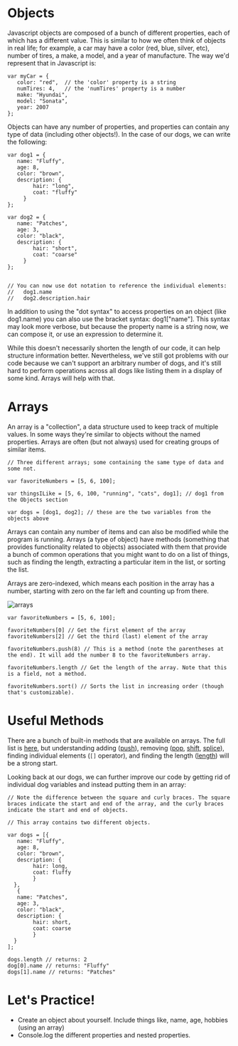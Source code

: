 # Objects
Javascript objects are composed of a bunch of different properties, each of which has a different value. This is similar to how we often think of objects in real life; for example, a car may have a color (red, blue, silver, etc), number of tires, a make, a model, and a year of manufacture. The way we'd represent that in Javascript is:

```
var myCar = {
   color: "red",  // the 'color' property is a string
   numTires: 4,   // the 'numTires' property is a number
   make: "Hyundai",
   model: "Sonata",
   year: 2007
};
```

Objects can have any number of properties, and properties can contain any type of data (including other objects!). In the case of our dogs, we can write the following:

```
var dog1 = {
   name: "Fluffy",
   age: 8,
   color: "brown",
   description: {
        hair: "long",
        coat: "fluffy"
     }
};

var dog2 = {
   name: "Patches",
   age: 3,
   color: "black",
   description: {
        hair: "short",
        coat: "coarse"  
     }
};


// You can now use dot notation to reference the individual elements:
//   dog1.name
//   dog2.description.hair
```

In addition to using the "dot syntax" to access properties on an object (like dog1.name) you can also use the bracket syntax: dog1["name"]. This syntax may look more verbose, but because the property name is a string now, we can compose it, or use an expression to determine it.

While this doesn't necessarily shorten the length of our code, it can help structure information better. Nevertheless, we've still got problems with our code because we can't support an arbitrary number of dogs, and it's still hard to perform operations across all dogs like listing them in a display of some kind. Arrays will help with that.


# Arrays
An array is a "collection", a data structure used to keep track of multiple values. In some ways they're similar to objects without the named properties. Arrays are often (but not always) used for creating groups of similar items.

```
// Three different arrays; some containing the same type of data and some not.

var favoriteNumbers = [5, 6, 100];

var thingsILike = [5, 6, 100, "running", "cats", dog1]; // dog1 from the Objects section

var dogs = [dog1, dog2]; // these are the two variables from the objects above
```

Arrays can contain any number of items and can also be modified while the program is running. Arrays (a type of object) have methods (something that provides functionality related to objects) associated with them that provide a bunch of common operations that you might want to do on a list of things, such as finding the length, extracting a particular item in the list, or sorting the list.

Arrays are zero-indexed, which means each position in the array has a number, starting with zero on the far left and counting up from there.

![arrays](https://tiy-learn-content.s3.amazonaws.com/2f957762-js-arrayindex.png)

```
var favoriteNumbers = [5, 6, 100];

favoriteNumbers[0] // Get the first element of the array
favoriteNumbers[2] // Get the third (last) element of the array

favoriteNumbers.push(8) // This is a method (note the parentheses at the end). It will add the number 8 to the favoriteNumbers array.

favoriteNumbers.length // Get the length of the array. Note that this is a field, not a method.

favoriteNumbers.sort() // Sorts the list in increasing order (though that's customizable).
```

# Useful Methods
There are a bunch of built-in methods that are available on arrays. The full list is [here](https://developer.mozilla.org/en-US/docs/Web/JavaScript/Reference/Global_Objects/Array), but understanding adding ([push](https://developer.mozilla.org/en-US/docs/Web/JavaScript/Reference/Global_Objects/Array/push)), removing ([pop](https://developer.mozilla.org/en-US/docs/Web/JavaScript/Reference/Global_Objects/Array/pop), [shift](https://developer.mozilla.org/en-US/docs/Web/JavaScript/Reference/Global_Objects/Array/shift), [splice](https://developer.mozilla.org/en-US/docs/Web/JavaScript/Reference/Global_Objects/Array/splice)), finding individual elements (`[]` operator), and finding the length ([length](https://developer.mozilla.org/en-US/docs/Web/JavaScript/Reference/Global_Objects/Array/length)) will be a strong start.

Looking back at our dogs, we can further improve our code by getting rid of individual dog variables and instead putting them in an array:

```
// Note the difference between the square and curly braces. The square braces indicate the start and end of the array, and the curly braces indicate the start and end of objects.

// This array contains two different objects.

var dogs = [{
   name: "Fluffy",
   age: 8,
   color: "brown",
   description: {
        hair: long,
        coat: fluffy  
        }
  },
   {
   name: "Patches",
   age: 3,
   color: "black",
   description: {
        hair: short,
        coat: coarse  
        }
  }
];

dogs.length // returns: 2
dog[0].name // returns: "Fluffy"
dogs[1].name // returns: "Patches"
```

# Let's Practice!
- Create an object about yourself. Include things like, name, age, hobbies (using an array)
- Console.log the different properties and nested properties. 
